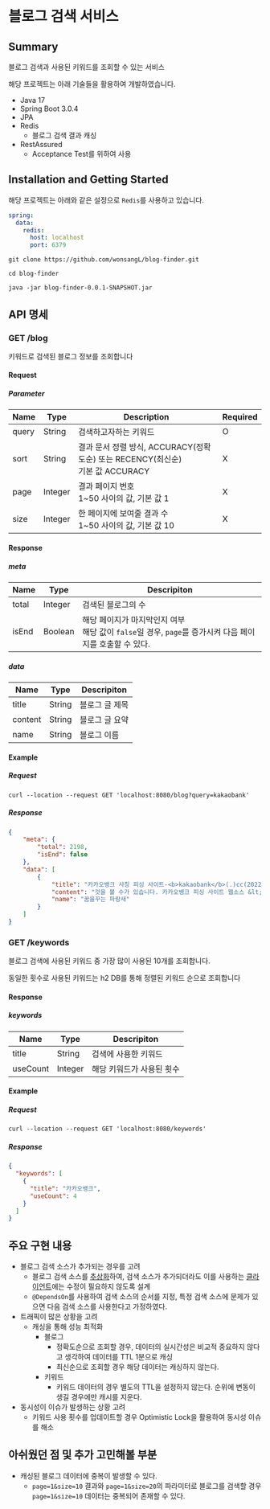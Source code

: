 # 블로그 검색 서비스
## Summary
블로그 검색과 사용된 키워드를 조회할 수 있는 서비스

해당 프로젝트는 아래 기술들을 활용하여 개발하였습니다.
- Java 17
- Spring Boot 3.0.4 
- JPA
- Redis
  - 블로그 검색 결과 캐싱
- RestAssured
  - Acceptance Test를 위하여 사용

## Installation and Getting Started
해당 프로젝트는 아래와 같은 설정으로 `Redis`를 사용하고 있습니다.

```yaml
spring:
  data:
    redis:
      host: localhost
      port: 6379
```

```text
git clone https://github.com/wonsangL/blog-finder.git

cd blog-finder

java -jar blog-finder-0.0.1-SNAPSHOT.jar
```
## API 명세
### GET /blog
키워드로 검색된 블로그 정보를 조회합니다

#### Request
##### Parameter
| Name  | Type | Description                                                   | Required |
|-------|------|---------------------------------------------------------------|----------|
| query | String | 검색하고자하는 키워드                                                   | O |
| sort | String | 결과 문서 정렬 방식, ACCURACY(정확도순) 또는 RECENCY(최신순)<br/>기본 값 ACCURACY | X |
| page | Integer | 결과 페이지 번호<br/>1~50 사이의 값, 기본 값 1                              | X |
| size | Integer | 한 페이지에 보여줄 결과 수<br/>1~50 사이의 값, 기본 값 10                       | X |
#### Response
##### meta
| Name  | Type    | Descripiton                                                          |
|-------|---------|----------------------------------------------------------------------|
| total | Integer | 검색된 블로그의 수                                                           |
| isEnd | Boolean | 해당 페이지가 마지막인지 여부<br/>해당 값이 `false`일 경우, `page`를 증가시켜 다음 페이지를 호출할 수 있다. |
##### data
| Name    | Type   | Descripiton |
|---------|--------|--------|
| title   | String | 블로그 글 제목 |
| content | String | 블로그 글 요약 |
| name    | String | 블로그 이름 |

#### Example
##### Request
```curl
curl --location --request GET 'localhost:8080/blog?query=kakaobank'
```
##### Response
```json
{
    "meta": {
        "total": 2198,
        "isEnd": false
    },
    "data": [
        {
            "title": "카카오뱅크 사칭 피싱 사이트-<b>kakaobank</b>(.)cc(2022.10.1)",
            "content": "것을 볼 수가 있습니다. 카카오뱅크 피싱 사이트 웹소스 &lt;/script&gt; &lt;div id=&#34;wrapper&#34;&gt; &lt;div&gt;&lt;a href=&#34;/&#34;&gt;&lt;img src=&#34;./index_files/mm2022-03(.)jpg&#34; alt=&#34;<b>KAKAOBANK</b>채무통합 4대 보험에 가입되어 있나요? 그럼, 신청하세요!&#34;&gt;&lt;/a&gt;&lt;/div&gt; &lt;div&gt;&lt;img src=&#34;./index_files/main01-01)(.)jpg&#34; alt=&#34;<b>KAKAOBANK</b>채무통합 4...",
            "name": "꿈을꾸는 파랑새"
        }
    ]
}
```

### GET /keywords
블로그 검색에 사용된 키워드 중 가장 많이 사용된 10개를 조회합니다.

동일한 횟수로 사용된 키워드는 h2 DB를 통해 정렬된 키워드 순으로 조회합니다
#### Response
##### keywords
| Name     | Type    | Descripiton    |
|----------|---------|----------------|
| title    | String  | 검색에 사용한 키워드    |
| useCount | Integer | 해당 키워드가 사용된 횟수 |

#### Example
##### Request
```curl
curl --location --request GET 'localhost:8080/keywords'
```
##### Response
```json
{
  "keywords": [
    {
      "title": "카카오뱅크",
      "useCount": 4
    }
  ]
}
```

## 주요 구현 내용
- 블로그 검색 소스가 추가되는 경우를 고려
  - 블로그 검색 소스를 [추상화](src/main/java/com/example/blogfinder/domain/blog/BlogClient.java)하여, 검색 소스가 추가되더라도 이를 사용하는 [클라이언트](src/main/java/com/example/blogfinder/domain/blog/BlogFinder.java)에는 수정이 필요하지 않도록 설계
  - `@DependsOn`를 사용하여 검색 소스의 순서를 지정, 특정 검색 소스에 문제가 있으면 다음 검색 소스를 사용한다고 가정하였다.
- 트래픽이 많은 상황을 고려
  - 캐싱을 통해 성능 최적화
    - 블로그
      - 정확도순으로 조회할 경우, 데이터의 실시간성은 비교적 중요하지 않다고 생각하여 데이터를 TTL 1분으로 캐싱
      - 최신순으로 조회할 경우 해당 데이터는 캐싱하지 않는다.
    - 키워드
      - 키워드 데이터의 경우 별도의 TTL을 설정하지 않는다. 순위에 변동이 생길 경우에만 캐시를 지운다. 
- 동시성이 이슈가 발생하는 상황 고려
  - 키워드 사용 횟수를 업데이트할 경우 Optimistic Lock을 활용하여 동시성 이슈를 해소 

## 아쉬웠던 점 및 추가 고민해볼 부분
- 캐싱된 블로그 데이터에 중복이 발생할 수 있다.
  - `page=1&size=10` 결과와 `page=1&size=20`의 파라미터로 블로그를 검색할 경우 `page=1&size=10` 데이터는 중복되어 존재할 수 있다.